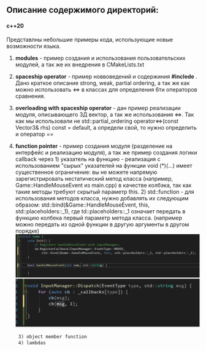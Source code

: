 ## Описание содержимого директорий:


#### c++20
Представлны небольшие примеры кода, использующие новые возможности языка.

1) __modules__ - пример создания и использования пользовательских модулей, а так же их внедрения в CMakeLists.txt

2) __spaceship operator__ - пример новвоведений и содержиния __#inclede <compare>__. Дано краткое описание strong, weak, partial ordering, а так же как можно использовать <=> в классах для определения 6ти операторов сравнения.

3) __overloading with spaceship operator__ - дан пример реализации модуля, описывающего 3Д вектор, а так же использования <=>. Так как мы использовали не  std::partial_ordering operator<=>(const Vector3& rhs) const = default, а определи свой, то нужно определить и оператор ==

4) __function pointer__  - пример создания модуля (разделение на интерфейс и реализацию модуля), а так же пример создания логики callback через 
        1) указатель на функцию - реализация с использованием "сырых" указателей на функции void (*)(...) имеет существенное ограничение: вы не можете напрямую зарегистрировать нестатический метод класса (например, Game::HandleMouseEvent из main.cpp) в качестве колбэка, так как такие методы требуют скрытый параметр this.
        2) std::function  - для использования методов класса, нужно добавлять их следующим образом: std::bind(&Game::HandleMouseEvent, this, std::placeholders::_1), где td::placeholders::_1 означает передать в функцию колбека первый параметр метода класса. (например можно передать из одной функции в другую аргументы в другом порядке)
        ![alt text](img/image.png) ![alt text](img/image-1.png)

        3) object member function
        4) lambdas 







